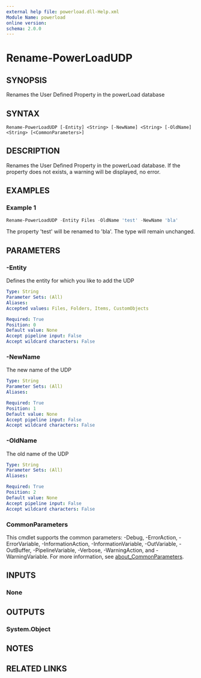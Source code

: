```yaml
---
external help file: powerload.dll-Help.xml
Module Name: powerload
online version:
schema: 2.0.0
---
```


# Rename-PowerLoadUDP

## SYNOPSIS
Renames the User Defined Property in the powerLoad database

## SYNTAX

```
Rename-PowerLoadUDP [-Entity] <String> [-NewName] <String> [-OldName] <String> [<CommonParameters>]
```

## DESCRIPTION
Renames the User Defined Property in the powerLoad database. If the property does not exists, a warning will be displayed, no error.

## EXAMPLES

### Example 1
```powershell
Rename-PowerLoadUDP -Entity Files -OldName 'test' -NewName 'bla'
```

The property 'test' will be renamed to 'bla'. The type will remain unchanged.

## PARAMETERS

### -Entity
Defines the entity for which you like to add the UDP

```yaml
Type: String
Parameter Sets: (All)
Aliases:
Accepted values: Files, Folders, Items, CustomObjects

Required: True
Position: 0
Default value: None
Accept pipeline input: False
Accept wildcard characters: False
```

### -NewName
The new name of the UDP

```yaml
Type: String
Parameter Sets: (All)
Aliases:

Required: True
Position: 1
Default value: None
Accept pipeline input: False
Accept wildcard characters: False
```

### -OldName
The old name of the UDP

```yaml
Type: String
Parameter Sets: (All)
Aliases:

Required: True
Position: 2
Default value: None
Accept pipeline input: False
Accept wildcard characters: False
```

### CommonParameters
This cmdlet supports the common parameters: -Debug, -ErrorAction, -ErrorVariable, -InformationAction, -InformationVariable, -OutVariable, -OutBuffer, -PipelineVariable, -Verbose, -WarningAction, and -WarningVariable. For more information, see [about_CommonParameters](http://go.microsoft.com/fwlink/?LinkID=113216).

## INPUTS

### None

## OUTPUTS

### System.Object
## NOTES

## RELATED LINKS

